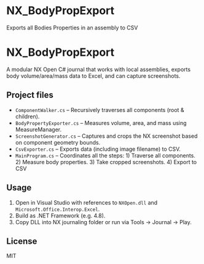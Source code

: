 # NX_BodyPropExport
Exports all Bodies Properties in an assembly to CSV


# NX_BodyPropExport

A modular NX Open C# journal that works with local assemblies, 
exports body volume/area/mass data to Excel, and can capture screenshots.

## Project files

- `ComponentWalker.cs` – Recursively traverses all components (root & children).  
- `BodyPropertyExporter.cs` – Measures volume, area, and mass using MeasureManager.  
- `ScreenshotGenerator.cs` – Captures and crops the NX screenshot based on component geometry bounds.  
- `CsvExporter.cs` – Exports data (including image filename) to CSV.  
- `MainProgram.cs` – Coordinates all the steps: 1) Traverse all components. 2) Measure body properties. 3) Take cropped screenshots. 4) Export to CSV



## Usage

1. Open in Visual Studio with references to `NXOpen.dll` and `Microsoft.Office.Interop.Excel`.
2. Build as .NET Framework (e.g. 4.8).
3. Copy DLL into NX journaling folder or run via Tools → Journal → Play.

## License

MIT
